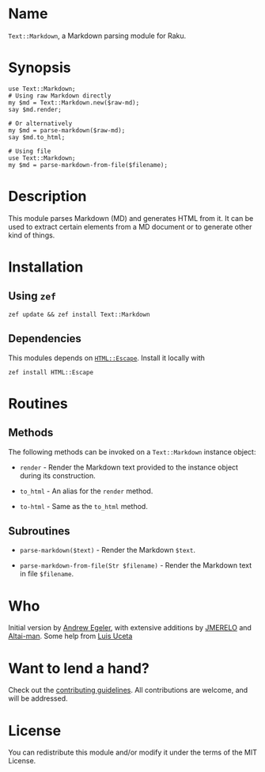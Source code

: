 Name
====

`Text::Markdown`, a Markdown parsing module for Raku.

Synopsis
========

    use Text::Markdown;
    # Using raw Markdown directly
    my $md = Text::Markdown.new($raw-md);
    say $md.render;

    # Or alternatively
    my $md = parse-markdown($raw-md);
    say $md.to_html;

    # Using file
    use Text::Markdown;
    my $md = parse-markdown-from-file($filename);

Description
===========

This module parses Markdown (MD) and generates HTML from it. It can be used to extract certain elements from a MD document or to generate other kind of things. 

Installation
============

Using `zef`
-----------

    zef update && zef install Text::Markdown

Dependencies
------------

This modules depends on [`HTML::Escape`](https://github.com/moznion/p6-HTML-Escape). Install it locally with 

    zef install HTML::Escape

Routines
========

Methods
-------

The following methods can be invoked on a `Text::Markdown` instance object:

  * `render` - Render the Markdown text provided to the instance object during its construction.

  * `to_html` - An alias for the `render` method.

  * `to-html` - Same as the `to_html` method.

Subroutines
-----------

  * `parse-markdown($text)` - Render the Markdown `$text`.

  * `parse-markdown-from-file(Str $filename)` - Render the Markdown text in file `$filename`.

Who
===

Initial version by [Andrew Egeler](https://github.com/retupmoca), with 
extensive additions by [JMERELO](https://github.com/JJ) and
[Altai-man](https://github.com/Altai-man). Some help from [Luis Uceta](https://github.com/uzluisf)

Want to lend a hand?
====================

Check out the [contributing guidelines](CONTRIBUTING.md). All contributions are welcome, and will be addressed.

License
=======

You can redistribute this module and/or modify it under the terms of the MIT License.

